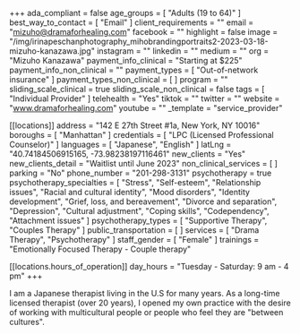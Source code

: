 +++
ada_compliant = false
age_groups = [ "Adults (19 to 64)" ]
best_way_to_contact = [ "Email" ]
client_requirements = ""
email = "mizuho@dramaforhealing.com"
facebook = ""
highlight = false
image = "/img/irinapeschanphotography_mihobrandingportraits2-2023-03-18-mizuho-kanazawa.jpg"
instagram = ""
linkedin = ""
medium = ""
org = "Mizuho Kanazawa"
payment_info_clinical = "Starting at $225"
payment_info_non_clinical = ""
payment_types = [ "Out-of-network insurance" ]
payment_types_non_clinical = [ ]
program = ""
sliding_scale_clinical = true
sliding_scale_non_clinical = false
tags = [ "Individual Provider" ]
telehealth = "Yes"
tiktok = ""
twitter = ""
website = "www.dramaforhealing.com"
youtube = ""
_template = "service_provider"

[[locations]]
address = "142 E 27th Street #1a, New York, NY 10016"
boroughs = [ "Manhattan" ]
credentials = [ "LPC (Licensed Professional Counselor)" ]
languages = [ "Japanese", "English" ]
latLng = "40.74184506915165, -73.98238197116461"
new_clients = "Yes"
new_clients_detail = "Waitlist until June 2023"
non_clinical_services = [ ]
parking = "No"
phone_number = "201-298-3131"
psychotherapy = true
psychotherapy_specialties = [
  "Stress",
  "Self-esteem",
  "Relationship issues",
  "Racial and cultural identity",
  "Mood disorders",
  "Identity development",
  "Grief, loss, and bereavement",
  "Divorce and separation",
  "Depression",
  "Cultural adjustment",
  "Coping skills",
  "Codependency",
  "Attachment issues"
]
psychotherapy_types = [ "Supportive Therapy", "Couples Therapy" ]
public_transportation = [ ]
services = [ "Drama Therapy", "Psychotherapy" ]
staff_gender = [ "Female" ]
trainings = "Emotionally Focused Therapy - Couple therapy"

  [[locations.hours_of_operation]]
  day_hours = "Tuesday - Saturday: 9 am - 4 pm"
+++

I am a Japanese therapist living in the U.S for many years. As a long-time licensed therapist (over 20 years), I opened my own practice with the desire of working with multicultural people or people who feel they are "between cultures".
